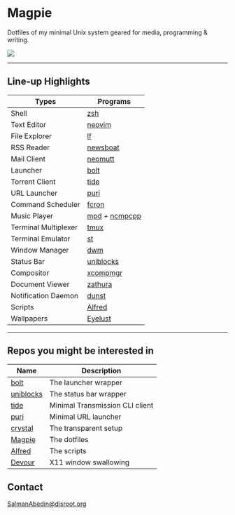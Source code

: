 # Magpie

Dotfiles of my minimal Unix system geared for media, programming & writing.

![](.local/share/preview/magpie2.png)

---

## Line-up Highlights

| Types                | Programs                                                                                        |
| -------------------- | ----------------------------------------------------------------------------------------------- |
| Shell                | [zsh](http://www.zsh.org/)                                                                      |
| Text Editor          | [neovim](https://github.com/neovim/neovim)                                                      |
| File Explorer        | [lf](https://github.com/gokcehan/lf)                                                            |
| RSS Reader           | [newsboat](https://github.com/newsboat/newsboat)                                                |
| Mail Client          | [neomutt](https://github.com/neomutt/neomutt)                                                   |
| Launcher             | [bolt](https://github.com/salman-abedin/bolt)                                                   |
| Torrent Client       | [tide](https://github.com/salman-abedin/tide)                                                   |
| URL Launcher         | [puri](https://github.com/salman-abedin/puri)                                                   |
| Command Scheduler    | [fcron](http://fcron.free.fr/)                                                                  |
| Music Player         | [mpd](https://github.com/MusicPlayerDaemon/MPD) + [ncmpcpp](https://github.com/ncmpcpp/ncmpcpp) |
| Terminal Multiplexer | [tmux](https://github.com/tmux/tmux)                                                            |
| Terminal Emulator    | [st](https://github.com/salman-abedin/st)                                                       |
| Window Manager       | [dwm](https://github.com/salman-abedin/dwm)                                                     |
| Status Bar           | [uniblocks](https://github.com/salman-abedin/uniblocks)                                         |
| Compositor           | [xcompmgr](https://wiki.archlinux.org/index.php/xcompmgr)                                       |
| Document Viewer      | [zathura](https://github.com/pwmt/zathura)                                                      |
| Notification Daemon  | [dunst](https://github.com/dunst-project/dunst)                                                 |
| Scripts              | [Alfred](https://github.com/salman-abedin/alfred)                                               |
| Wallpapers           | [Eyelust](https://github.com/salman-abedin/eyelust)                                             |

---

## Repos you might be interested in

| Name                                                    | Description                     |
| ------------------------------------------------------- | ------------------------------- |
| [bolt](https://github.com/salman-abedin/bolt)           | The launcher wrapper            |
| [uniblocks](https://github.com/salman-abedin/uniblocks) | The status bar wrapper          |
| [tide](https://github.com/salman-abedin/tide)           | Minimal Transmission CLI client |
| [puri](https://github.com/salman-abedin/puri)           | Minimal URL launcher            |
| [crystal](https://github.com/salman-abedin/crystal)     | The transparent setup           |
| [Magpie](https://github.com/salman-abedin/magpie)       | The dotfiles                    |
| [Alfred](https://github.com/salman-abedin/alfred)       | The scripts                     |
| [Devour](https://github.com/salman-abedin/devour)       | X11 window swallowing           |

## Contact

SalmanAbedin@disroot.org
